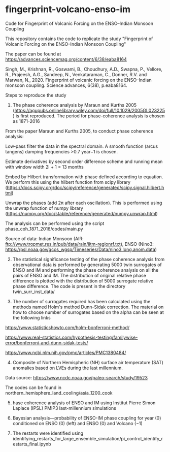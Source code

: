 # fingerprint-volcano-enso-im
Code for Fingerprint of Volcanic Forcing on the ENSO–Indian Monsoon Coupling

This repository contains the code to replicate the study "Fingerprint of Volcanic Forcing on the ENSO–Indian Monsoon Coupling"

The paper can be found at https://advances.sciencemag.org/content/6/38/eaba8164

Singh, M., Krishnan, R., Goswami, B., Choudhury, A.D., Swapna, P., Vellore, R., Prajeesh, A.G., Sandeep, N., Venkataraman, C., Donner, R.V. and Marwan, N., 2020. Fingerprint of volcanic forcing on the ENSO–Indian monsoon coupling. Science advances, 6(38), p.eaba8164.

Steps to reproduce the study

1. The phase coherence analysis by Maraun and Kurths 2005 (https://agupubs.onlinelibrary.wiley.com/doi/full/10.1029/2005GL023225) is first reproduced. The period for phase-coherence analysis is chosen as 1871-2016

From the paper Maraun and Kurths 2005, to conduct phase coherence analysis:

Low‐pass filter the data in the spectral domain. A smooth function (arcus tangens) damping frequencies >0.7 year−1 is chosen.

Estimate derivatives by second order difference scheme and running mean with window width 2l + 1 = 13 months

Embed by Hilbert transformation with phase defined according to equation. We perform this using the hilbert function from scipy library (https://docs.scipy.org/doc/scipy/reference/generated/scipy.signal.hilbert.html)

Unwrap the phases (add 2π after each oscillation). This is performed using the unwrap function of numpy library (https://numpy.org/doc/stable/reference/generated/numpy.unwrap.html)

The analysis can be performed using the script phase_coh_1871_2016/codes/main.py

Source of data: Indian Monsoon (AIR: ftp://www.tropmet.res.in/pub/data/rain/iitm-regionrf.txt), ENSO (Nino3: https://psl.noaa.gov/gcos_wgsp/Timeseries/Data/nino3.long.anom.data)

2. The statistical significance testing of the phase coherence analysis from observational data is performed by generating 5000 twin surrogates of ENSO and
IM and performing the phase coherence analysis on all the pairs of ENSO and IM. The distribution of original relative phase difference is plotted with the 
distribution of 5000 surrogate relative phase difference. The code is present in the directory twin_surr_inst_data/

3. The number of surrogates required has been calculated using the methods named Holm's method Dunn-Sidak correction. The material on how to choose number of surrogates 
based on the alpha can be seen at the following links

https://www.statisticshowto.com/holm-bonferroni-method/

https://www.real-statistics.com/hypothesis-testing/familywise-error/bonferroni-and-dunn-sidak-tests/

https://www.ncbi.nlm.nih.gov/pmc/articles/PMC1380484/

4. Composite of Northern Hemispheric (NH) surface air temperature (SAT) anomalies based on LVEs during the last millennium.

Data source: https://www.ncdc.noaa.gov/paleo-search/study/19523

The codes can be found in northern_hemisphere_land_cooling/asia_1200_cook

5. hase coherence analysis of ENSO and IM using Institut Pierre Simon Laplace (IPSL) PMIP3 last-millennium simulations 

6. Bayesian analysis—probability of ENSO-IM phase coupling for year (0) conditioned on ENSO (0) (left) and ENSO (0) and Volcano (−1)

7. The restarts were identified using identifying_restarts_for_large_ensemble_simulation/pi_control_identify_restarts_final.ipynb

